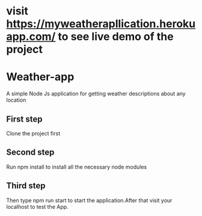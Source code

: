 # visit https://myweatherapllication.herokuapp.com/ to see live demo of the project

# Weather-app
A simple Node Js application for getting weather descriptions about any location

## First step
Clone the project first
## Second step
Run npm install to install all the necessary node modules
## Third step 
Then type npm run start to start the application.After that visit your localhost to test the App.

